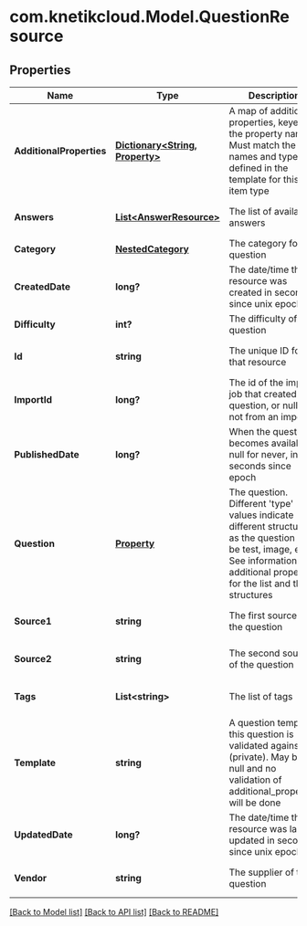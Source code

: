 # com.knetikcloud.Model.QuestionResource
## Properties

Name | Type | Description | Notes
------------ | ------------- | ------------- | -------------
**AdditionalProperties** | [**Dictionary&lt;String, Property&gt;**](Property.md) | A map of additional properties, keyed on the property name.  Must match the names and types defined in the template for this item type | [optional] [default to null]
**Answers** | [**List&lt;AnswerResource&gt;**](AnswerResource.md) | The list of available answers | [optional] [default to null]
**Category** | [**NestedCategory**](NestedCategory.md) | The category for the question | [default to null]
**CreatedDate** | **long?** | The date/time this resource was created in seconds since unix epoch | [optional] [default to null]
**Difficulty** | **int?** | The difficulty of the question | [default to null]
**Id** | **string** | The unique ID for that resource | [optional] [default to null]
**ImportId** | **long?** | The id of the import job that created the question, or null if not from an import | [optional] [default to null]
**PublishedDate** | **long?** | When the question becomes available, null for never, in seconds since epoch | [optional] [default to null]
**Question** | [**Property**](Property.md) | The question. Different &#39;type&#39; values indicate different structures as the question may be test, image, etc. See information on additional properties for the list and their structures | [default to null]
**Source1** | **string** | The first source of the question | [optional] [default to null]
**Source2** | **string** | The second source of the question | [optional] [default to null]
**Tags** | **List&lt;string&gt;** | The list of tags | [optional] [default to null]
**Template** | **string** | A question template this question is validated against (private). May be null and no validation of additional_properties will be done | [optional] [default to null]
**UpdatedDate** | **long?** | The date/time this resource was last updated in seconds since unix epoch | [optional] [default to null]
**Vendor** | **string** | The supplier of the question | [optional] [default to null]

[[Back to Model list]](../README.md#documentation-for-models) [[Back to API list]](../README.md#documentation-for-api-endpoints) [[Back to README]](../README.md)

